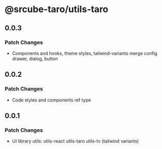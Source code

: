 # @srcube-taro/utils-taro

## 0.0.3

### Patch Changes

- Components and hooks, theme styles, tailwind-variants merge config
    drawer, dialog, button

## 0.0.2

### Patch Changes

- Code styles and components ref type

## 0.0.1

### Patch Changes

- UI library utils:
  utils-react
  utils-taro
  utils-tv (tailwind variants)
